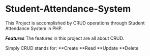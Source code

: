 # Student-Attendance-System
This Project is accomplished by CRUD operations through Student Attendance System in PHP.

***Features***
The features in this project are all about CRUD. 

Simply CRUD stands for:
**Create
**Read
**Update
**Delete 



